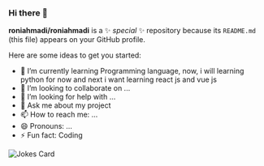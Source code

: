 ### Hi there 👋

**roniahmadi/roniahmadi** is a ✨ _special_ ✨ repository because its `README.md` (this file) appears on your GitHub profile.

Here are some ideas to get you started:

- 🌱 I’m currently learning Programming language, now, i will learning python for now and next i want learning react js and vue js
- 👯 I’m looking to collaborate on ...
- 🤔 I’m looking for help with ...
- 💬 Ask me about my project 
- 📫 How to reach me: ...
- 😄 Pronouns: ...
- ⚡ Fun fact: Coding

![Jokes Card](https://readme-jokes.vercel.app/api)
